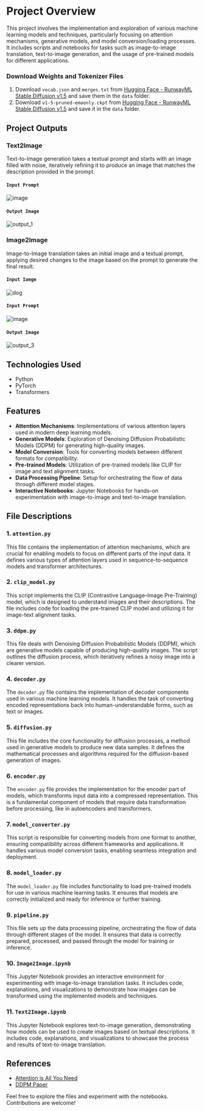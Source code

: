 # Project Overview

This project involves the implementation and exploration of various machine learning models and techniques, particularly focusing on attention mechanisms, generative models, and model conversion/loading processes. It includes scripts and notebooks for tasks such as image-to-image translation, text-to-image generation, and the usage of pre-trained models for different applications.

### Download Weights and Tokenizer Files

1. Download `vocab.json` and `merges.txt` from [Hugging Face - RunwayML Stable Diffusion v1.5](https://huggingface.co/runwayml/stable-diffusion-v1-5/tree/main/tokenizer) and save them in the `data` folder.
2. Download `v1-5-pruned-emaonly.ckpt` from [Hugging Face - RunwayML Stable Diffusion v1.5](https://huggingface.co/runwayml/stable-diffusion-v1-5/tree/main) and save it in the `data` folder.


## Project Outputs

### Text2Image
Text-to-Image generation takes a textual prompt and starts with an image filled with noise, iteratively refining it to produce an image that matches the description provided in the prompt.
#### `Input Prompt`
![image](https://github.com/user-attachments/assets/ba543818-f343-48b4-b94a-b67339301e77)
#### `Output Image`
![output_1](https://github.com/user-attachments/assets/45daab8e-20de-4ca5-bf5e-e90ca1ce6a1f)

### Image2Image
Image-to-Image translation takes an initial image and a textual prompt, applying desired changes to the image based on the prompt to generate the final result.
#### `Input Iamge`
![dog](https://github.com/user-attachments/assets/8ded14f7-3d86-4d6c-9661-fb7b05d59906)

#### `Input Prompt`
![image](https://github.com/user-attachments/assets/77d2dc33-b7c8-4ac0-85ce-979f76cdb6cc)

#### `Output Image`
![output_3](https://github.com/user-attachments/assets/4067cd60-7135-4c90-b850-7f8732f63438)


## Technologies Used
- Python
- PyTorch
- Transformers

## Features
- **Attention Mechanisms**: Implementations of various attention layers used in modern deep learning models.
- **Generative Models**: Exploration of Denoising Diffusion Probabilistic Models (DDPM) for generating high-quality images.
- **Model Conversion**: Tools for converting models between different formats for compatibility.
- **Pre-trained Models**: Utilization of pre-trained models like CLIP for image and text alignment tasks.
- **Data Processing Pipeline**: Setup for orchestrating the flow of data through different model stages.
- **Interactive Notebooks**: Jupyter Notebooks for hands-on experimentation with image-to-image and text-to-image translation.

## File Descriptions

### 1. `attention.py`
This file contains the implementation of attention mechanisms, which are crucial for enabling models to focus on different parts of the input data. It defines various types of attention layers used in sequence-to-sequence models and transformer architectures.

### 2. `clip_model.py`
This script implements the CLIP (Contrastive Language–Image Pre-Training) model, which is designed to understand images and their descriptions. The file includes code for loading the pre-trained CLIP model and utilizing it for image-text alignment tasks.

### 3. `ddpm.py`
This file deals with Denoising Diffusion Probabilistic Models (DDPM), which are generative models capable of producing high-quality images. The script outlines the diffusion process, which iteratively refines a noisy image into a clearer version.

### 4. `decoder.py`
The `decoder.py` file contains the implementation of decoder components used in various machine learning models. It handles the task of converting encoded representations back into human-understandable forms, such as text or images.

### 5. `diffusion.py`
This file includes the core functionality for diffusion processes, a method used in generative models to produce new data samples. It defines the mathematical processes and algorithms required for the diffusion-based generation of images.

### 6. `encoder.py`
The `encoder.py` file provides the implementation for the encoder part of models, which transforms input data into a compressed representation. This is a fundamental component of models that require data transformation before processing, like in autoencoders and transformers.

### 7. `model_converter.py`
This script is responsible for converting models from one format to another, ensuring compatibility across different frameworks and applications. It handles various model conversion tasks, enabling seamless integration and deployment.

### 8. `model_loader.py`
The `model_loader.py` file includes functionality to load pre-trained models for use in various machine learning tasks. It ensures that models are correctly initialized and ready for inference or further training.

### 9. `pipeline.py`
This file sets up the data processing pipeline, orchestrating the flow of data through different stages of the model. It ensures that data is correctly prepared, processed, and passed through the model for training or inference.

### 10. `Image2Image.ipynb`
This Jupyter Notebook provides an interactive environment for experimenting with image-to-image translation tasks. It includes code, explanations, and visualizations to demonstrate how images can be transformed using the implemented models and techniques.

### 11. `Text2Image.ipynb`
This Jupyter Notebook explores text-to-image generation, demonstrating how models can be used to create images based on textual descriptions. It includes code, explanations, and visualizations to showcase the process and results of text-to-image translation.

## References
- [Attention is All You Need](https://arxiv.org/abs/1706.03762)
- [DDPM Paper](https://arxiv.org/abs/2006.11239)

Feel free to explore the files and experiment with the notebooks. Contributions are welcome!

